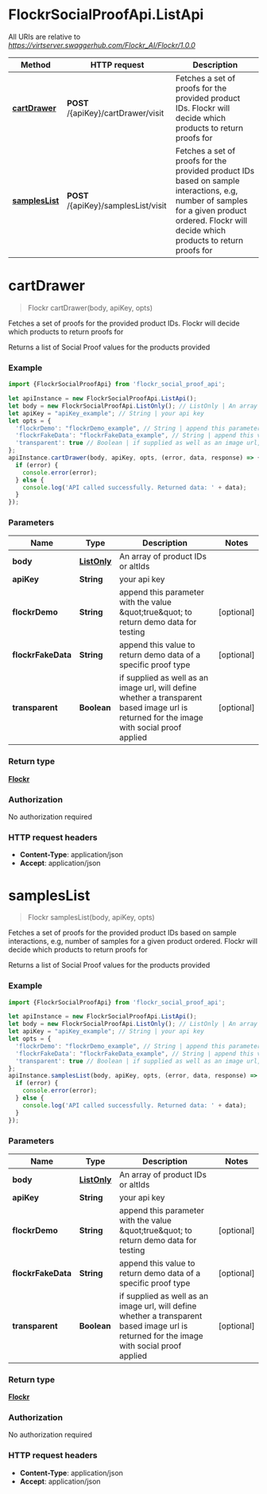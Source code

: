 # FlockrSocialProofApi.ListApi

All URIs are relative to *https://virtserver.swaggerhub.com/Flockr_AI/Flockr/1.0.0*

Method | HTTP request | Description
------------- | ------------- | -------------
[**cartDrawer**](ListApi.md#cartDrawer) | **POST** /{apiKey}/cartDrawer/visit | Fetches a set of proofs for the provided product IDs. Flockr will decide which products to return proofs for
[**samplesList**](ListApi.md#samplesList) | **POST** /{apiKey}/samplesList/visit | Fetches a set of proofs for the provided product IDs based on sample interactions, e.g, number of samples for a given product ordered. Flockr will decide which products to return proofs for

<a name="cartDrawer"></a>
# **cartDrawer**
> Flockr cartDrawer(body, apiKey, opts)

Fetches a set of proofs for the provided product IDs. Flockr will decide which products to return proofs for

Returns a list of Social Proof values for the products provided 

### Example
```javascript
import {FlockrSocialProofApi} from 'flockr_social_proof_api';

let apiInstance = new FlockrSocialProofApi.ListApi();
let body = new FlockrSocialProofApi.ListOnly(); // ListOnly | An array of product IDs or altIds
let apiKey = "apiKey_example"; // String | your api key
let opts = { 
  'flockrDemo': "flockrDemo_example", // String | append this parameter with the value \"true\" to return demo data for testing
  'flockrFakeData': "flockrFakeData_example", // String | append this value to return demo data of a specific proof type
  'transparent': true // Boolean | if supplied as well as an image url, will define whether a transparent based image url is returned for the image with social proof applied
};
apiInstance.cartDrawer(body, apiKey, opts, (error, data, response) => {
  if (error) {
    console.error(error);
  } else {
    console.log('API called successfully. Returned data: ' + data);
  }
});
```

### Parameters

Name | Type | Description  | Notes
------------- | ------------- | ------------- | -------------
 **body** | [**ListOnly**](ListOnly.md)| An array of product IDs or altIds | 
 **apiKey** | **String**| your api key | 
 **flockrDemo** | **String**| append this parameter with the value \&quot;true\&quot; to return demo data for testing | [optional] 
 **flockrFakeData** | **String**| append this value to return demo data of a specific proof type | [optional] 
 **transparent** | **Boolean**| if supplied as well as an image url, will define whether a transparent based image url is returned for the image with social proof applied | [optional] 

### Return type

[**Flockr**](Flockr.md)

### Authorization

No authorization required

### HTTP request headers

 - **Content-Type**: application/json
 - **Accept**: application/json

<a name="samplesList"></a>
# **samplesList**
> Flockr samplesList(body, apiKey, opts)

Fetches a set of proofs for the provided product IDs based on sample interactions, e.g, number of samples for a given product ordered. Flockr will decide which products to return proofs for

Returns a list of Social Proof values for the products provided 

### Example
```javascript
import {FlockrSocialProofApi} from 'flockr_social_proof_api';

let apiInstance = new FlockrSocialProofApi.ListApi();
let body = new FlockrSocialProofApi.ListOnly(); // ListOnly | An array of product IDs or altIds
let apiKey = "apiKey_example"; // String | your api key
let opts = { 
  'flockrDemo': "flockrDemo_example", // String | append this parameter with the value \"true\" to return demo data for testing
  'flockrFakeData': "flockrFakeData_example", // String | append this value to return demo data of a specific proof type
  'transparent': true // Boolean | if supplied as well as an image url, will define whether a transparent based image url is returned for the image with social proof applied
};
apiInstance.samplesList(body, apiKey, opts, (error, data, response) => {
  if (error) {
    console.error(error);
  } else {
    console.log('API called successfully. Returned data: ' + data);
  }
});
```

### Parameters

Name | Type | Description  | Notes
------------- | ------------- | ------------- | -------------
 **body** | [**ListOnly**](ListOnly.md)| An array of product IDs or altIds | 
 **apiKey** | **String**| your api key | 
 **flockrDemo** | **String**| append this parameter with the value \&quot;true\&quot; to return demo data for testing | [optional] 
 **flockrFakeData** | **String**| append this value to return demo data of a specific proof type | [optional] 
 **transparent** | **Boolean**| if supplied as well as an image url, will define whether a transparent based image url is returned for the image with social proof applied | [optional] 

### Return type

[**Flockr**](Flockr.md)

### Authorization

No authorization required

### HTTP request headers

 - **Content-Type**: application/json
 - **Accept**: application/json

